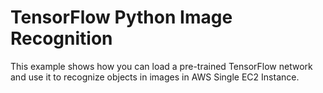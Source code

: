 
# TensorFlow Python Image Recognition

This example shows how you can load a pre-trained TensorFlow network and use it
to recognize objects in images in AWS Single EC2 Instance.

